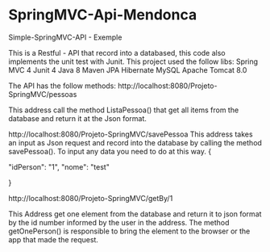 # SpringMVC-Api-Mendonca
Simple-SpringMVC-API - Exemple

This is a Restful - API that record into a databased, this code also implements the unit test with Junit. 
This project used the follow libs:
Spring MVC 4
Junit 4
Java 8
Maven
JPA
Hibernate
MySQL
Apache Tomcat 8.0

The API has the follow methods:
http://localhost:8080/Projeto-SpringMVC/pessoas

This address call the method ListaPessoa() that get all items from the database and return it at the Json format. 

http://localhost:8080/Projeto-SpringMVC/savePessoa
This address takes an input as Json request and record into the database by calling the method  savePessoa(). To input any data you need to do at this way.
{
 
"idPerson": "1", 
"nome": "test"
 
}


http://localhost:8080/Projeto-SpringMVC/getBy/1

This Address get one element from the database and return it to json format by the id number informed by the user in the address.  The method getOnePerson() is responsible to bring the element to the browser or the app that made the request.  


